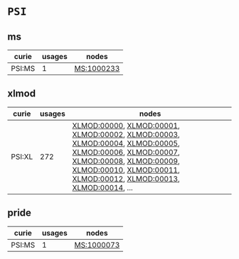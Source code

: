 # `PSI`

## ms

| curie   |   usages | nodes                                           |
|---------|----------|-------------------------------------------------|
| PSI:MS  |        1 | [MS:1000233](https://bioregistry.io/MS:1000233) |

## xlmod

| curie   |   usages | nodes                                                                                                                                                                                                                                                                                                                                                                                                                                                                                                                                                                                                                                                                                                                                                                                            |
|---------|----------|--------------------------------------------------------------------------------------------------------------------------------------------------------------------------------------------------------------------------------------------------------------------------------------------------------------------------------------------------------------------------------------------------------------------------------------------------------------------------------------------------------------------------------------------------------------------------------------------------------------------------------------------------------------------------------------------------------------------------------------------------------------------------------------------------|
| PSI:XL  |      272 | [XLMOD:00000](https://bioregistry.io/XLMOD:00000), [XLMOD:00001](https://bioregistry.io/XLMOD:00001), [XLMOD:00002](https://bioregistry.io/XLMOD:00002), [XLMOD:00003](https://bioregistry.io/XLMOD:00003), [XLMOD:00004](https://bioregistry.io/XLMOD:00004), [XLMOD:00005](https://bioregistry.io/XLMOD:00005), [XLMOD:00006](https://bioregistry.io/XLMOD:00006), [XLMOD:00007](https://bioregistry.io/XLMOD:00007), [XLMOD:00008](https://bioregistry.io/XLMOD:00008), [XLMOD:00009](https://bioregistry.io/XLMOD:00009), [XLMOD:00010](https://bioregistry.io/XLMOD:00010), [XLMOD:00011](https://bioregistry.io/XLMOD:00011), [XLMOD:00012](https://bioregistry.io/XLMOD:00012), [XLMOD:00013](https://bioregistry.io/XLMOD:00013), [XLMOD:00014](https://bioregistry.io/XLMOD:00014), ... |

## pride

| curie   |   usages | nodes                                           |
|---------|----------|-------------------------------------------------|
| PSI:MS  |        1 | [MS:1000073](https://bioregistry.io/MS:1000073) |

